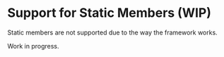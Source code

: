 ﻿# Support for Static Members (WIP)

Static members are not supported due to the way the framework works.

Work in progress.
